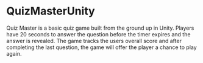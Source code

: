 # QuizMasterUnity

Quiz Master is a basic quiz game built from the ground up in Unity. Players have 20 seconds to answer the question before the timer expires and the answer is revealed.
The game tracks the users overall score and after completing the last question, the game will offer the player a chance to play again.
